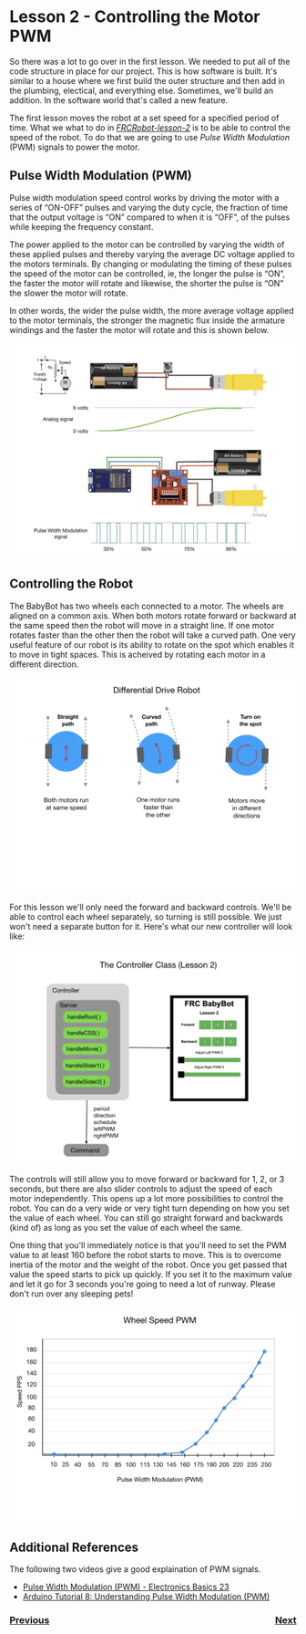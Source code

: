 # <a name="code"></a>Lesson 2 - Controlling the Motor PWM
So there was a lot to go over in the first lesson.  We needed to put all of the code structure in place for our project. This is how software is built. It's similar to a house where we first build the outer structure and then add in the plumbing, electical, and everything else.  Sometimes, we'll build an addition. In the software world that's called a new feature.

The first lesson moves the robot at a set speed for a specified period of time. What we what to do in <i>[FRCRobot-lesson-2](https://github.com/mjwhite8119/FRCRobot/tree/FRCRobot-lesson-2)</i> is to be able to control the speed of the robot. To do that we are going to use <i>Pulse Width Modulation</i> (PWM) signals to power the motor. 

## Pulse Width Modulation (PWM)
Pulse width modulation speed control works by driving the motor with a series of “ON-OFF” pulses and varying the duty cycle, the fraction of time that the output voltage is “ON” compared to when it is “OFF”, of the pulses while keeping the frequency constant.

The power applied to the motor can be controlled by varying the width of these applied pulses and thereby varying the average DC voltage applied to the motors terminals. By changing or modulating the timing of these pulses the speed of the motor can be controlled, ie, the longer the pulse is “ON”, the faster the motor will rotate and likewise, the shorter the pulse is “ON” the slower the motor will rotate.

In other words, the wider the pulse width, the more average voltage applied to the motor terminals, the stronger the magnetic flux inside the armature windings and the faster the motor will rotate and this is shown below.

![PWM](../images/FRCRobot/FRCRobot.019.jpeg)

## Controlling the Robot
The BabyBot has two wheels each connected to a motor.  The wheels are aligned on a common axis.  When both motors rotate forward or backward at the same speed then the robot will move in a straight line.  If one motor rotates faster than the other then the robot will take a curved path. One very useful feature of our robot is its ability to rotate on the spot which enables it to move in tight spaces.  This is acheived by rotating each motor in a different direction.

![Differential Drive](../images/Kinematics&Odometry/Kinematics&Odometry.002.jpeg)

For this lesson we'll only need the forward and backward controls.  We'll be able to control each wheel separately, so turning is still possible.  We just won't need a separate button for it.  Here's what our new controller will look like:

![Robot Controller](../images/FRCRobot/FRCRobot.004.jpeg)

The controls will still allow you to move forward or backward for 1, 2, or 3 seconds, but there are also slider controls to adjust the speed of each motor independently.  This opens up a lot more possibilities to control the robot. You can do a very wide or very tight turn depending on how you set the value of each wheel. You can still go straight forward and backwards (kind of) as long as you set the value of each wheel the same.

One thing that you'll immediately notice is that you'll need to set the PWM value to at least 160 before the robot starts to move. This is to overcome inertia of the motor and the weight of the robot. Once you get passed that value the speed starts to pick up quickly. If you set it to the maximum value and let it go for 3 seconds you're going to need a lot of runway. Please don't run over any sleeping pets!

![Speed PWM](../images/FRCRobot/FRCRobot.017.jpeg)

## Additional References
The following two videos give a good explaination of PWM signals.
- [Pulse Width Modulation (PWM) - Electronics Basics 23](https://www.youtube.com/watch?v=GQLED3gmONg)
- [Arduino Tutorial 8: Understanding Pulse Width Modulation (PWM)](https://www.youtube.com/watch?v=YfV-vYT3yfQ)

<h3><span style="float:left">
<a href="code1">Previous</a></span>
<span style="float:right">
<a href="code3">Next</a></span></h3>
